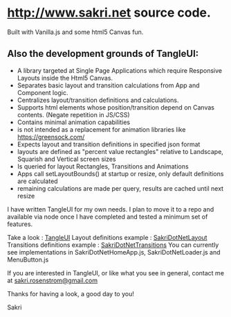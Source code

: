 # http://www.sakri.net source code.

Built with Vanilla.js and some html5 Canvas fun.

## Also the development grounds of TangleUI:

- A library targeted at Single Page Applications which require Responsive Layouts inside the Html5 Canvas.
- Separates basic layout and transition calculations from App and Component logic.
- Centralizes layout/transition definitions and calculations.
- Supports html elements whose position/transition depend on Canvas contents. (Negate repetition in JS/CSS)
- Contains minimal animation capabilities
 - is not intended as a replacement for animation libraries like https://greensock.com/
- Expects layout and transition definitions in specified json format
 - layouts are defined as "percent value rectangles" relative to Landscape, Squarish and Vertical screen sizes
- Is queried for layout Rectangles, Transitions and Animations
 - Apps call setLayoutBounds() at startup or resize, only default definitions are calculated
 - remaining calculations are made per query, results are cached until next resize

I have written TangleUI for my own needs.
I plan to move it to a repo and available via node once I have completed and tested a minimum set of features.

Take a look : [TangleUI](https://github.com/sakri/SakriDotNet/tree/master/js/TangleUI)
Layout definitions example : [SakriDotNetLayout](https://github.com/sakri/SakriDotNet/blob/master/js/SakriDotNetLayout.js)
Transitions definitions example : [SakriDotNetTransitions](https://github.com/sakri/SakriDotNet/blob/master/js/SakriDotNetTransitions.js)
You can currently see implementations in SakriDotNetHomeApp.js, SakriDotNetLoader.js and MenuButton.js

If you are interested in TangleUI, or like what you see in general, contact me at sakri.rosenstrom@gmail.com

Thanks for having a look, a good day to you!

Sakri